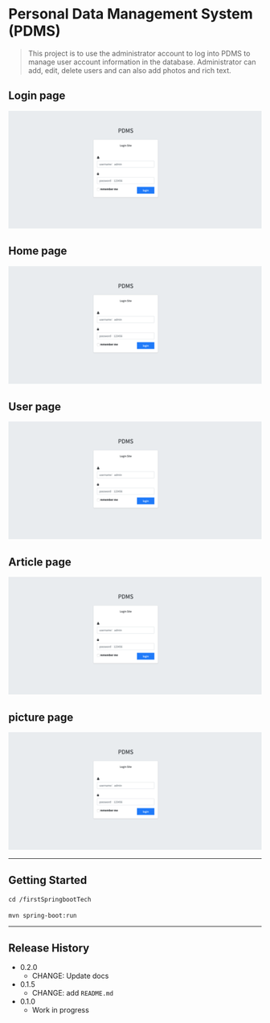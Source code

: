# Personal Data Management System (PDMS)

> This project is to use the administrator account to log into PDMS to manage user account information in the database. Administrator can add, edit, delete users and can also add photos and rich text.

## Login page
![](https://github.com/mellome/MarkdownPhotos/blob/master/firstSpringbootTech/loginSeite.png)

## Home page
![](https://github.com/mellome/MarkdownPhotos/blob/master/firstSpringbootTech/loginSeite.png)

## User page
![](https://github.com/mellome/MarkdownPhotos/blob/master/firstSpringbootTech/loginSeite.png)

## Article page
![](https://github.com/mellome/MarkdownPhotos/blob/master/firstSpringbootTech/loginSeite.png)

## picture page
![](https://github.com/mellome/MarkdownPhotos/blob/master/firstSpringbootTech/loginSeite.png)

---

## Getting Started 

```
cd /firstSpringbootTech

mvn spring-boot:run
```
---

## Release History 

* 0.2.0
    * CHANGE: Update docs
* 0.1.5
    * CHANGE: add `README.md`
* 0.1.0
    * Work in progress
